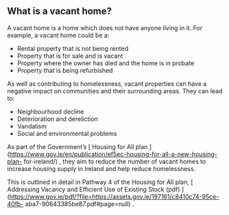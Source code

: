 ##  What is a vacant home?

A vacant home is a home which does not have anyone living in it. For example,
a vacant home could be a:

  * Rental property that is not being rented 
  * Property that is for sale and is vacant 
  * Property where the owner has died and the home is in probate 
  * Property that is being refurbished 

As well as contributing to homelessness, vacant properties can have a negative
impact on communities and their surrounding areas. They can lead to:

  * Neighbourhood decline 
  * Deterioration and dereliction 
  * Vandalism 
  * Social and environmental problems 

As part of the Government’s [ Housing for All plan
](https://www.gov.ie/en/publication/ef5ec-housing-for-all-a-new-housing-plan-
for-ireland/) , they aim to reduce the number of vacant homes to increase
housing supply in Ireland and help reduce homelessness.

This is outlined in detail in Pathway 4 of the Housing for All plan, [
Addressing Vacancy and Efficient Use of Existing Stock (pdf)
](https://www.gov.ie/pdf/?file=https://assets.gov.ie/197161/c8410c74-95ce-40fb-
aba7-90643385be87.pdf#page=null) .
